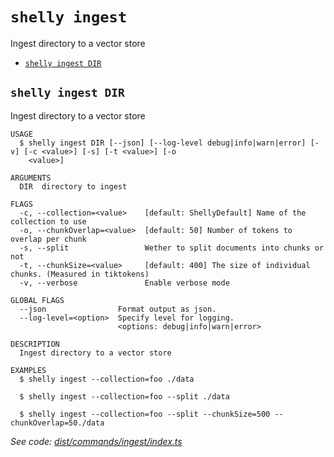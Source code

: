 `shelly ingest`
===============

Ingest directory to a vector store

* [`shelly ingest DIR`](#shelly-ingest-dir)

## `shelly ingest DIR`

Ingest directory to a vector store

```
USAGE
  $ shelly ingest DIR [--json] [--log-level debug|info|warn|error] [-v] [-c <value>] [-s] [-t <value>] [-o
    <value>]

ARGUMENTS
  DIR  directory to ingest

FLAGS
  -c, --collection=<value>    [default: ShellyDefault] Name of the collection to use
  -o, --chunkOverlap=<value>  [default: 50] Number of tokens to overlap per chunk
  -s, --split                 Wether to split documents into chunks or not
  -t, --chunkSize=<value>     [default: 400] The size of individual chunks. (Measured in tiktokens)
  -v, --verbose               Enable verbose mode

GLOBAL FLAGS
  --json                Format output as json.
  --log-level=<option>  Specify level for logging.
                        <options: debug|info|warn|error>

DESCRIPTION
  Ingest directory to a vector store

EXAMPLES
  $ shelly ingest --collection=foo ./data

  $ shelly ingest --collection=foo --split ./data

  $ shelly ingest --collection=foo --split --chunkSize=500 --chunkOverlap=50./data
```

_See code: [dist/commands/ingest/index.ts](https://github.com/rpidanny/shelly/blob/v0.0.0/dist/commands/ingest/index.ts)_

